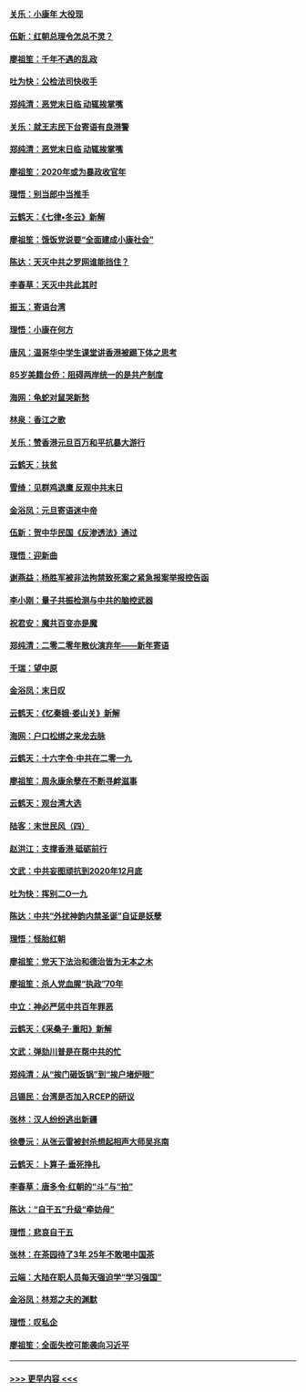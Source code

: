 #### [关乐：小康年 大役现](../pages/nsc993/n11774213.md?t=01080222) 
#### [伍新：红朝总理令怎总不灵？](../pages/nsc993/n11770813.md?t=01080222) 
#### [廖祖笙：千年不遇的乱政](../pages/nsc993/n11770373.md?t=01080222) 
#### [吐为快：公检法司快收手](../pages/nsc993/n11770359.md?t=01080222) 
#### [郑纯清：恶党末日临 动辄挨掌嘴](../pages/nsc993/n11769912.md?t=01080222) 
#### [关乐：就王志民下台寄语有良港警](../pages/nsc993/n11769903.md?t=01080222) 
#### [郑纯清：恶党末日临 动辄挨掌嘴](../pages/nsc993/n11769356.md?t=01080222) 
#### [廖祖笙：2020年或为暴政收官年](../pages/nsc993/n11768216.md?t=01080222) 
#### [理悟：别当郎中当推手](../pages/nsc993/n11768243.md?t=01080222) 
#### [云鹤天：《七律▪冬云》新解](../pages/nsc993/n11768204.md?t=01080222) 
#### [廖祖笙：饿饭党说要“全面建成小康社会”](../pages/nsc993/n11767482.md?t=01080222) 
#### [陈达：天灭中共之罗网谁能挡住？](../pages/nsc993/n11767465.md?t=01080222) 
#### [李春草：天灭中共此其时](../pages/nsc993/n11767452.md?t=01080222) 
#### [振玉：寄语台湾](../pages/nsc993/n11767432.md?t=01080222) 
#### [理悟：小康在何方](../pages/nsc993/n11767394.md?t=01080222) 
#### [唐风：温哥华中学生课堂讲香港被踢下体之思考](../pages/nsc993/n11766848.md?t=01080222) 
#### [85岁美籍台侨：阻碍两岸统一的是共产制度](../pages/nsc993/n11765043.md?t=01080222) 
#### [海网：龟蛇对鼠哭新愁](../pages/nsc993/n11764895.md?t=01080222) 
#### [林泉：香江之歌](../pages/nsc993/n11764415.md?t=01080222) 
#### [关乐：赞香港元旦百万和平抗暴大游行](../pages/nsc993/n11764382.md?t=01080222) 
#### [云鹤天：扶贫](../pages/nsc993/n11764245.md?t=01080222) 
#### [雪绮：见群鸡退鹰  反观中共末日](../pages/nsc993/n11762112.md?t=01080222) 
#### [金浴凤：元旦寄语迷中帝](../pages/nsc993/n11761788.md?t=01080222) 
#### [伍新：贺中华民国《反渗透法》通过](../pages/nsc993/n11761994.md?t=01080222) 
#### [理悟：迎新曲](../pages/nsc993/n11761152.md?t=01080222) 
#### [谢燕益：杨胜军被非法拘禁致死案之紧急报案举报控告函](../pages/nsc993/n11756134.md?t=01080222) 
#### [李小刚：量子共振检测与中共的脑控武器](../pages/nsc993/n11754518.md?t=01080222) 
#### [祝君安：魔共百变亦是魔](../pages/nsc993/n11754469.md?t=01080222) 
#### [郑纯清：二零二零年散伙演弃年——新年寄语](../pages/nsc993/n11754195.md?t=01080222) 
#### [千瑞：望中原](../pages/nsc993/n11754159.md?t=01080222) 
#### [金浴凤：末日叹](../pages/nsc993/n11752359.md?t=01080222) 
#### [云鹤天：《忆秦娥‧娄山关》新解](../pages/nsc993/n11752348.md?t=01080222) 
#### [海网：户口松绑之来龙去脉](../pages/nsc993/n11752328.md?t=01080222) 
#### [云鹤天：十六字令‧中共在二零一九](../pages/nsc993/n11752305.md?t=01080222) 
#### [廖祖笙：周永康余孽在不断寻衅滋事](../pages/nsc993/n11751013.md?t=01080222) 
#### [云鹤天：观台湾大选](../pages/nsc993/n11751007.md?t=01080222) 
#### [陆客：末世民风（四）](../pages/nsc993/n11749203.md?t=01080222) 
#### [赵洪江：支撑香港 砥砺前行](../pages/nsc993/n11748482.md?t=01080222) 
#### [文武：中共妄图顽抗到2020年12月底](../pages/nsc993/n11748446.md?t=01080222) 
#### [吐为快：挥别二O一九](../pages/nsc993/n11748411.md?t=01080222) 
#### [陈达：中共“外扰神韵内禁圣诞”自证是妖孽](../pages/nsc993/n11748226.md?t=01080222) 
#### [理悟：怪胎红朝](../pages/nsc993/n11748206.md?t=01080222) 
#### [廖祖笙：党天下法治和德治皆为无本之木](../pages/nsc993/n11748135.md?t=01080222) 
#### [廖祖笙：杀人党血腥“执政”70年](../pages/nsc993/n11745144.md?t=01080222) 
#### [中立：神必严惩中共百年罪恶](../pages/nsc993/n11744970.md?t=01080222) 
#### [云鹤天：《采桑子‧重阳》新解](../pages/nsc993/n11744948.md?t=01080222) 
#### [文武：弹劾川普是在帮中共的忙](../pages/nsc993/n11744758.md?t=01080222) 
#### [郑纯清：从“挨门砸饭锅”到“挨户堵炉眼”](../pages/nsc993/n11744745.md?t=01080222) 
#### [吕锡民：台湾是否加入RCEP的研议](../pages/nsc993/n11744701.md?t=01080222) 
#### [张林：汉人纷纷逃出新疆](../pages/nsc993/n11743530.md?t=01080222) 
#### [徐曼沅：从张云雷被封杀想起相声大师吴兆南](../pages/nsc993/n11741816.md?t=01080222) 
#### [云鹤天：卜算子‧垂死挣扎](../pages/nsc993/n11739956.md?t=01080222) 
#### [李春草：唐多令‧红朝的“斗”与“拍”](../pages/nsc993/n11739830.md?t=01080222) 
#### [陈达：“自干五”升级“牵妨母”](../pages/nsc993/n11739724.md?t=01080222) 
#### [理悟：悲哀自干五](../pages/nsc993/n11739547.md?t=01080222) 
#### [张林：在茶园待了3年 25年不敢喝中国茶](../pages/nsc993/n11739240.md?t=01080222) 
#### [云端：大陆在职人员每天强迫学“学习强国”](../pages/nsc993/n11738735.md?t=01080222) 
#### [金浴凤：林郑之夫的渊默](../pages/nsc993/n11737735.md?t=01080222) 
#### [理悟：叹私企](../pages/nsc993/n11737715.md?t=01080222) 
#### [廖祖笙：全面失控可能袭向习近平](../pages/nsc993/n11737704.md?t=01080222) 

----
#### [ >>> 更早内容 <<< ](../indexes/nsc993-earlier.md)
